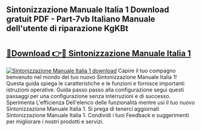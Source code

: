 ## Sintonizzazione Manuale Italia 1 Download gratuit PDF - Part-7vb Italiano Manuale dell'utente di riparazione KgKBt

# <h2><a href="http://dfblt3.blite.top/?on=Sintonizzazione+Manuale+Italia+1">🔗Download 👉🔴 Sintonizzazione Manuale Italia 1</a></h2>

[![Sintonizzazione Manuale Italia 1 download](https://i.imgur.com/lujVjoI.png)](http://dfblt3.blite.top/?on=Sintonizzazione+Manuale+Italia+1)
Capire il tuo compagno benvenuto nel mondo del tuo nuovo Sintonizzazione Manuale Italia 1! Questa guida spiega le caratteristiche e le funzioni e fornisce importanti istruzioni operative. Guida passo passo alla configurazione segui questi passaggi per una configurazione senza interruzioni e di successo. Sperimenta L'efficienza Dell'elenco delle funzionalità mentre usi il tuo nuovo Sintonizzazione Manuale Italia 1. Si prega di tenerci aggiornati Sintonizzazione Manuale Italia 1. Condividi i tuoi Feedback e suggerimenti per migliorare i nostri prodotti e servizi.
